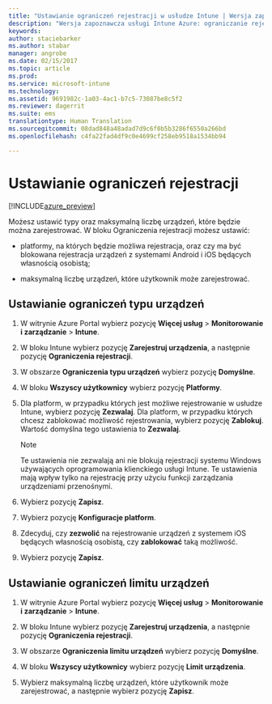 ```yaml
---
title: "Ustawianie ograniczeń rejestracji w usłudze Intune | Wersja zapoznawcza usługi Intune Azure | Microsoft Docs"
description: "Wersja zapoznawcza usługi Intune Azure: ograniczanie rejestrowania według platform i ustawianie limitu rejestracji urządzeń w usłudze Intune. "
keywords: 
author: staciebarker
ms.author: stabar
manager: angrobe
ms.date: 02/15/2017
ms.topic: article
ms.prod: 
ms.service: microsoft-intune
ms.technology: 
ms.assetid: 9691982c-1a03-4ac1-b7c5-73087be8c5f2
ms.reviewer: dagerrit
ms.suite: ems
translationtype: Human Translation
ms.sourcegitcommit: 08dad848a48adad7d9c6f0b5b3286f6550a266bd
ms.openlocfilehash: c4fa22fad4df9c0e4699cf258eb9518a1534bb94

---
```


# <a name="set-enrollment-restrictions"></a>Ustawianie ograniczeń rejestracji 

[!INCLUDE[azure_preview](../includes/azure_preview.md)]

Możesz ustawić typy oraz maksymalną liczbę urządzeń, które będzie można zarejestrować. W bloku Ograniczenia rejestracji możesz ustawić:

- platformy, na których będzie możliwa rejestracja, oraz czy ma być blokowana rejestracja urządzeń z systemami Android i iOS będących własnością osobistą;

- maksymalną liczbę urządzeń, które użytkownik może zarejestrować.

## <a name="set-device-type-restrictions"></a>Ustawianie ograniczeń typu urządzeń

1. W witrynie Azure Portal wybierz pozycję **Więcej usług** > **Monitorowanie i zarządzanie** > **Intune**.

2. W bloku Intune wybierz pozycję **Zarejestruj urządzenia**, a następnie pozycję **Ograniczenia rejestracji**.

3. W obszarze **Ograniczenia typu urządzeń** wybierz pozycję **Domyślne**.

4. W bloku **Wszyscy użytkownicy** wybierz pozycję **Platformy**.

5. Dla platform, w przypadku których jest możliwe rejestrowanie w usłudze Intune, wybierz pozycję **Zezwalaj**. Dla platform, w przypadku których chcesz zablokować możliwość rejestrowania, wybierz pozycję **Zablokuj**. Wartość domyślna tego ustawienia to **Zezwalaj**. 

    >[!NOTE]
    >Te ustawienia nie zezwalają ani nie blokują rejestracji systemu Windows używających oprogramowania klienckiego usługi Intune. Te ustawienia mają wpływ tylko na rejestrację przy użyciu funkcji zarządzania urządzeniami przenośnymi. 

6. Wybierz pozycję **Zapisz**.

7. Wybierz pozycję **Konfiguracje platform**.

8. Zdecyduj, czy **zezwolić** na rejestrowanie urządzeń z systemem iOS będących własnością osobistą, czy **zablokować** taką możliwość.

9. Wybierz pozycję **Zapisz**.

## <a name="set-device-limit-restrictions"></a>Ustawianie ograniczeń limitu urządzeń

1. W witrynie Azure Portal wybierz pozycję **Więcej usług** > **Monitorowanie i zarządzanie** > **Intune**.

2. W bloku Intune wybierz pozycję **Zarejestruj urządzenia**, a następnie pozycję **Ograniczenia rejestracji**.

3. W obszarze **Ograniczenia limitu urządzeń** wybierz pozycję **Domyślne**.

4. W bloku **Wszyscy użytkownicy** wybierz pozycję **Limit urządzenia**.

5. Wybierz maksymalną liczbę urządzeń, które użytkownik może zarejestrować, a następnie wybierz pozycję **Zapisz**.



<!--HONumber=Feb17_HO3-->


